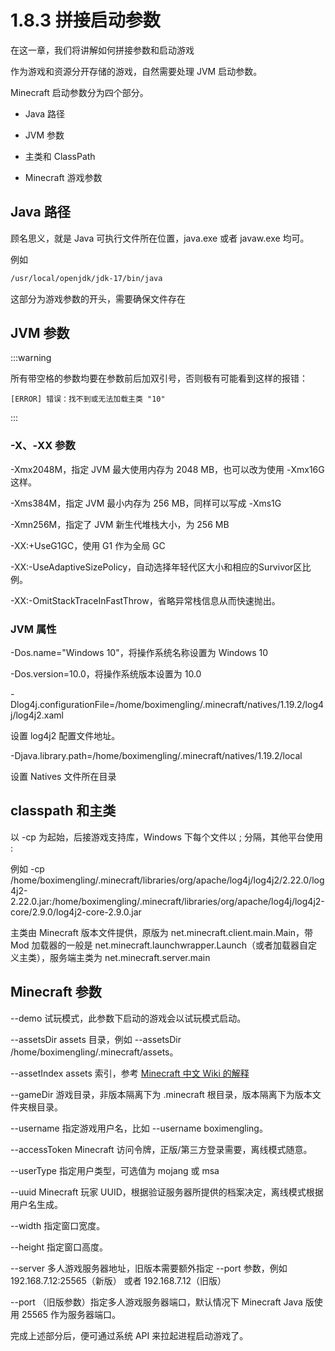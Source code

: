 # 1.8.3 拼接启动参数

在这一章，我们将讲解如何拼接参数和启动游戏

作为游戏和资源分开存储的游戏，自然需要处理 JVM 启动参数。

Minecraft 启动参数分为四个部分。

- Java 路径

- JVM 参数

- 主类和 ClassPath

- Minecraft 游戏参数

## Java 路径

顾名思义，就是 Java 可执行文件所在位置，java.exe 或者 javaw.exe 均可。

例如

```bash
/usr/local/openjdk/jdk-17/bin/java
```

这部分为游戏参数的开头，需要确保文件存在

## JVM 参数


:::warning

所有带空格的参数均要在参数前后加双引号，否则极有可能看到这样的报错：

```log
[ERROR] 错误：找不到或无法加载主类 "10"
```

:::

### -X、-XX 参数

-Xmx2048M，指定 JVM 最大使用内存为 2048 MB，也可以改为使用 -Xmx16G 这样。

-Xms384M，指定 JVM 最小内存为 256 MB，同样可以写成 -Xms1G

-Xmn256M，指定了 JVM 新生代堆栈大小，为 256 MB

-XX:+UseG1GC，使用 G1 作为全局 GC

-XX:-UseAdaptiveSizePolicy，自动选择年轻代区大小和相应的Survivor区比例。

-XX:-OmitStackTraceInFastThrow，省略异常栈信息从而快速抛出。

### JVM 属性

-Dos.name="Windows 10"，将操作系统名称设置为 Windows 10

-Dos.version=10.0，将操作系统版本设置为 10.0

-Dlog4j.configurationFile=/home/boximengling/.minecraft/natives/1.19.2/log4j/log4j2.xaml

设置 log4j2 配置文件地址。

-Djava.library.path=/home/boximengling/.minecraft/natives/1.19.2/local

设置 Natives 文件所在目录

## classpath 和主类

以 -cp 为起始，后接游戏支持库，Windows 下每个文件以 ; 分隔，其他平台使用 :

例如 -cp /home/boximengling/.minecraft/libraries/org/apache/log4j/log4j2/2.22.0/log4j2-2.22.0.jar:/home/boximengling/.minecraft/libraries/org/apache/log4j/log4j2-core/2.9.0/log4j2-core-2.9.0.jar

主类由 Minecraft 版本文件提供，原版为 net.minecraft.client.main.Main，带 Mod 加载器的一般是 net.minecraft.launchwrapper.Launch（或者加载器自定义主类），服务端主类为 net.minecraft.server.main

## Minecraft 参数

--demo 试玩模式，此参数下启动的游戏会以试玩模式启动。

--assetsDir assets 目录，例如 --assetsDir /home/boximengling/.minecraft/assets。

--assetIndex assets 索引，参考 [Minecraft 中文 Wiki 的解释](https://zh.minecraft.wiki/w/%E6%95%A3%E5%88%97%E8%B5%84%E6%BA%90%E6%96%87%E4%BB%B6#%E8%B5%84%E6%BA%90%E7%B4%A2%E5%BC%95)

--gameDir 游戏目录，非版本隔离下为 .minecraft 根目录，版本隔离下为版本文件夹根目录。

--username 指定游戏用户名，比如 --username boximengling。

--accessToken Minecraft 访问令牌，正版/第三方登录需要，离线模式随意。

--userType 指定用户类型，可选值为 mojang 或 msa

--uuid Minecraft 玩家 UUID，根据验证服务器所提供的档案决定，离线模式根据用户名生成。

--width 指定窗口宽度。

--height 指定窗口高度。

--server 多人游戏服务器地址，旧版本需要额外指定 --port 参数，例如 192.168.7.12:25565（新版） 或者 192.168.7.12（旧版）

--port （旧版参数）指定多人游戏服务器端口，默认情况下 Minecraft Java 版使用 25565 作为服务器端口。

完成上述部分后，便可通过系统 API 来拉起进程启动游戏了。